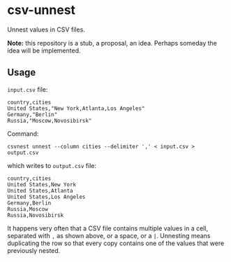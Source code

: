# csv-unnest
Unnest values in CSV files.

**Note:** this repository is a stub, a proposal, an idea. Perhaps someday the idea will be implemented.

## Usage

`input.csv` file:

```csv
country,cities
United States,"New York,Atlanta,Los Angeles"
Germany,"Berlin"
Russia,"Moscow,Novosibirsk"
```

Command:

```shell
csvnest unnest --column cities --delimiter ',' < input.csv > output.csv
```

which writes to `output.csv` file:

```csv
country,cities
United States,New York
United States,Atlanta
United States,Los Angeles
Germany,Berlin
Russia,Moscow
Russia,Novosibirsk
```

It happens very often that a CSV file contains multiple values in a cell, separated with `,` as shown above, or a space, or a `|`. Unnesting means duplicating the row so that every copy contains one of the values that were previously nested.
